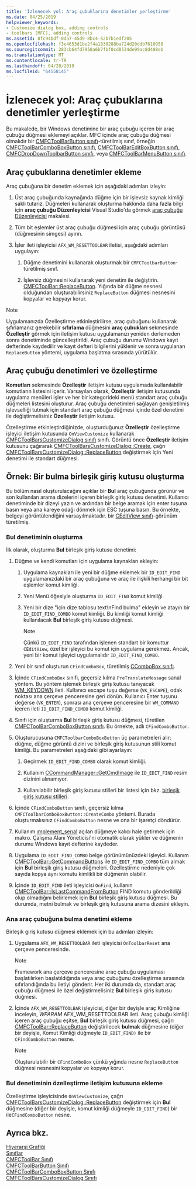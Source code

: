 ```yaml
---
title: 'İzlenecek yol: Araç çubuklarına denetimler yerleştirme'
ms.date: 04/25/2019
helpviewer_keywords:
- Customize dialog box, adding controls
- toolbars [MFC], adding controls
ms.assetid: 8fc94bdf-0da7-45d9-8bc4-52b7b1edf205
ms.openlocfilehash: f3e4653d1be2f4a1830288ba724d20ddb7610958
ms.sourcegitcommit: 283cb64fd7958a6b7fbf0cd8534de99ac8d408eb
ms.translationtype: MT
ms.contentlocale: tr-TR
ms.lasthandoff: 04/28/2019
ms.locfileid: "64558145"
---
```

# <a name="walkthrough-putting-controls-on-toolbars"></a>İzlenecek yol: Araç çubuklarına denetimler yerleştirme

Bu makalede, bir Windows denetimine bir araç çubuğu içeren bir araç çubuğu düğmesi eklemeyi açıklar. MFC içinde araç çubuğu düğmesi olmalıdır bir [CMFCToolBarButton sınıfı](../mfc/reference/cmfctoolbarbutton-class.md)-türetilmiş sınıf, örneğin [CMFCToolBarComboBoxButton sınıfı](../mfc/reference/cmfctoolbarcomboboxbutton-class.md), [CMFCToolBarEditBoxButton sınıfı](../mfc/reference/cmfctoolbareditboxbutton-class.md), [CMFCDropDownToolbarButton sınıfı](../mfc/reference/cmfcdropdowntoolbarbutton-class.md), veya [CMFCToolBarMenuButton sınıfı](../mfc/reference/cmfctoolbarmenubutton-class.md).

## <a name="adding-controls-to-toolbars"></a>Araç çubuklarına denetimler ekleme

Araç çubuğuna bir denetim eklemek için aşağıdaki adımları izleyin:

1. Üst araç çubuğunda kaynağında düğme için bir işlevsiz kaynak kimliği saklı tutarız. Düğmeleri kullanarak oluşturma hakkında daha fazla bilgi için **araç çubuğu Düzenleyicisi** Visual Studio'da görmek [araç çubuğu Düzenleyicisi](../windows/toolbar-editor.md) makalesi.

1. Tüm bit eşlemler üst araç çubuğu düğmesi için araç çubuğu görüntüsü (düğmesinin simgesi) ayırın.

1. İşler ileti işleyicisi `AFX_WM_RESETTOOLBAR` iletisi, aşağıdaki adımları uygulayın:

   1. Düğme denetimini kullanarak oluşturmak bir `CMFCToolbarButton`-türetilmiş sınıf.

   1. İşlevsiz düğmesini kullanarak yeni denetim ile değiştirin. [CMFCToolBar::ReplaceButton](../mfc/reference/cmfctoolbar-class.md#replacebutton). Yığında bir düğme nesnesi olduğundan oluşturabilirsiniz `ReplaceButton` düğmesi nesnesini kopyalar ve kopyayı korur.

> [!NOTE]
>  Uygulamanızda Özelleştirme etkinleştirilirse, araç çubuğunu kullanarak sıfırlamanız gerekebilir **sıfırlama** düğmesini **araç çubukları** sekmesinde **Özelleştir** görmek için iletişim kutusu uygulamanızı yeniden derlemeden sonra denetiminde güncelleştirildi. Araç çubuğu durumu Windows kayıt defterinde kaydedilir ve kayıt defteri bilgilerini yüklenir ve sonra uygulanan `ReplaceButton` yöntemi, uygulama başlatma sırasında yürütülür.

## <a name="toolbar-controls-and-customization"></a>Araç çubuğu denetimleri ve özelleştirme

**Komutları** sekmesinde **Özelleştir** iletişim kutusu uygulamada kullanılabilir komutların listesini içerir. Varsayılan olarak, **Özelleştir** iletişim kutusunda uygulama menüleri işler ve her bir kategorideki menü standart araç çubuğu düğmeleri listesini oluşturur. Araç çubuğu denetimleri sağlayan genişletilmiş işlevselliği tutmak için standart araç çubuğu düğmesi içinde özel denetimi ile değiştirmelisiniz **Özelleştir** iletişim kutusu.

Özelleştirme etkinleştirdiğinizde, oluşturduğunuz **Özelleştir** özelleştirme işleyici iletişim kutusunda `OnViewCustomize` kullanarak [CMFCToolBarsCustomizeDialog sınıfı](../mfc/reference/cmfctoolbarscustomizedialog-class.md) sınıfı. Görüntü önce **Özelleştir** iletişim kutusunu çağırarak [CMFCToolBarsCustomizeDialog::Create](../mfc/reference/cmfctoolbarscustomizedialog-class.md#create), çağrı [CMFCToolBarsCustomizeDialog::ReplaceButton](../mfc/reference/cmfctoolbarscustomizedialog-class.md#replacebutton) değiştirmek için Yeni denetimi ile standart düğmesi.

## <a name="example-creating-a-find-combo-box"></a>Örnek: Bir bulma birleşik giriş kutusu oluşturma

Bu bölüm nasıl oluşturulacağını açıklar bir **Bul** araç çubuğunda görünür ve son kullanılan arama dizelerini içeren birleşik giriş kutusu denetimi. Kullanıcı denetiminde bir dizeyi yazın ve ardından bir belge aramak için enter tuşuna basın veya ana kareye odağı dönmek için ESC tuşuna basın. Bu örnekte, belgeyi görüntülendiğini varsayılmaktadır. bir [CEditView sınıfı](../mfc/reference/ceditview-class.md)-görünüm türetilmiş.

### <a name="creating-the-find-control"></a>Bul denetiminin oluşturma

İlk olarak, oluşturma **Bul** birleşik giriş kutusu denetimi:

1. Düğme ve kendi komutları için uygulama kaynakları ekleyin:

   1. Uygulama kaynakları ile yeni bir düğme eklemek bir `ID_EDIT_FIND` uygulamanızdaki bir araç çubuğuna ve araç ile ilişkili herhangi bir bit eşlemler komut kimliği.

   1. Yeni Menü öğesiyle oluşturma `ID_EDIT_FIND` komut kimliği.

   1. Yeni bir dize "için dize tablosu text\nFind bulma" ekleyin ve atayın bir `ID_EDIT_FIND_COMBO` komut kimliği. Bu kimliği komut kimliği kullanılacak **Bul** birleşik giriş kutusu düğmesi.

        > [!NOTE]
        > Çünkü `ID_EDIT_FIND` tarafından işlenen standart bir komuttur `CEditView`, özel bir işleyici bu komut için uygulama gerekmez.  Ancak, yeni bir komut işleyici uygulamalıdır `ID_EDIT_FIND_COMBO`.

1. Yeni bir sınıf oluşturun `CFindComboBox`, türetilmiş [CComboBox sınıfı](../mfc/reference/ccombobox-class.md).

1. İçinde `CFindComboBox` sınıfı, geçersiz kılma `PreTranslateMessage` sanal yöntem. Bu yöntem işlemek birleşik giriş kutusu tanıyacak [WM_KEYDOWN](/windows/desktop/inputdev/wm-keydown) ileti. Kullanıcı escape tuşu değerse (`VK_ESCAPE`), odak noktası ana çerçeve penceresine geri dönün. Kullanıcı Enter tuşunu değerse (`VK_ENTER`), sonrası ana çerçeve penceresine bir `WM_COMMAND` içeren ileti `ID_EDIT_FIND_COMBO` komut kimliği.

1. Sınıfı için oluşturma **Bul** birleşik giriş kutusu düğmesi, türetilen [CMFCToolBarComboBoxButton sınıfı](../mfc/reference/cmfctoolbarcomboboxbutton-class.md). Bu örnekte, adlı `CFindComboButton`.

1. Oluşturucusuna `CMFCToolbarComboBoxButton` üç parametreleri alır: düğme, düğme görüntü dizini ve birleşik giriş kutusunun stili komut kimliği. Bu parametreleri aşağıdaki gibi ayarlayın:

   1. Geçirmek `ID_EDIT_FIND_COMBO` olarak komut kimliği.

   1. Kullanım [CCommandManager::GetCmdImage](reference/internal-classes.md) ile `ID_EDIT_FIND` resim dizinini alınamıyor.

   1. Kullanılabilir birleşik giriş kutusu stilleri bir listesi için bkz. [birleşik giriş kutusu stilleri](../mfc/reference/styles-used-by-mfc.md#combo-box-styles).

1. İçinde `CFindComboButton` sınıfı, geçersiz kılma `CMFCToolbarComboBoxButton::CreateCombo` yöntemi. Burada oluşturmalısınız `CFindComboButton` nesne ve ona bir işaretçi döndürür.

1. Kullanım [ımplement_serıal](../mfc/reference/run-time-object-model-services.md#implement_serial) açılan düğmeye kalıcı hale getirmek için makro. Çalışma Alanı Yöneticisi'ni otomatik olarak yükler ve düğmenin durumu Windows kayıt defterine kaydeder.

1. Uygulama `ID_EDIT_FIND_COMBO` belge görünümünüzdeki işleyici. Kullanım [CMFCToolBar::GetCommandButtons](../mfc/reference/cmfctoolbar-class.md#getcommandbuttons) ile `ID_EDIT_FIND_COMBO` tüm almak için **Bul** birleşik giriş kutusu düğmeleri. Özelleştirme nedeniyle çok sayıda kopya aynı komutu kimlikli bir düğmenin olabilir.

1. İçinde `ID_EDIT_FIND` ileti işleyicisi `OnFind`, kullanın [CMFCToolBar::IsLastCommandFromButton](../mfc/reference/cmfctoolbar-class.md#islastcommandfrombutton) FIND komutu gönderildiği olup olmadığını belirlemek için **Bul** birleşik giriş kutusu düğmesi. Bu durumda, metni bulmak ve birleşik giriş kutusuna arama dizesini ekleyin.

### <a name="adding-the-find-control-to-the-main-toolbar"></a>Ana araç çubuğuna bulma denetimi ekleme

Birleşik giriş kutusu düğmesi eklemek için bu adımları izleyin:

1. Uygulama `AFX_WM_RESETTOOLBAR` ileti işleyicisi `OnToolbarReset` ana çerçeve penceresinde.

    > [!NOTE]
    > Framework ana çerçeve penceresine araç çubuğu uygulaması başlatılırken başlatıldığında veya araç çubuğunu özelleştirme sırasında sıfırlandığında bu iletiyi gönderir. Her iki durumda da, standart araç çubuğu düğmesi ile özel değiştirmelisiniz **Bul** birleşik giriş kutusu düğmesi.

1. İçinde `AFX_WM_RESETTOOLBAR` işleyicisi, diğer bir deyişle araç Kimliğine inceleyin, *WPARAM* AFX_WM_RESETTOOLBAR ileti. Araç çubuğu kimliği içeren araç çubuğu eşitse, **Bul** birleşik giriş kutusu düğmesi, çağrı [CMFCToolBar::ReplaceButton](../mfc/reference/cmfctoolbar-class.md#replacebutton) değiştirilecek **bulmak** düğmesine (diğer bir deyişle, Komut Kimliği düğmeyle `ID_EDIT_FIND)` ile bir `CFindComboButton` nesne.

    > [!NOTE]
    > Oluşturulabilir bir `CFindComboBox` çünkü yığında nesne `ReplaceButton` düğmesi nesnesini kopyalar ve kopyayı korur.

### <a name="adding-the-find-control-to-the-customize-dialog-box"></a>Bul denetiminin özelleştirme iletişim kutusuna ekleme

Özelleştirme işleyicisinde `OnViewCustomize`, çağrı [CMFCToolBarsCustomizeDialog::ReplaceButton](../mfc/reference/cmfctoolbarscustomizedialog-class.md#replacebutton) değiştirmek için **Bul** düğmesine (diğer bir deyişle, komut kimliği düğmeyle `ID_EDIT_FIND`) bir ile`CFindComboButton` nesne.

## <a name="see-also"></a>Ayrıca bkz.

[Hiyerarşi Grafiği](../mfc/hierarchy-chart.md)<br/>
[Sınıflar](../mfc/reference/mfc-classes.md)<br/>
[CMFCToolBar Sınıfı](../mfc/reference/cmfctoolbar-class.md)<br/>
[CMFCToolBarButton Sınıfı](../mfc/reference/cmfctoolbarbutton-class.md)<br/>
[CMFCToolBarComboBoxButton Sınıfı](../mfc/reference/cmfctoolbarcomboboxbutton-class.md)<br/>
[CMFCToolBarsCustomizeDialog Sınıfı](../mfc/reference/cmfctoolbarscustomizedialog-class.md)
